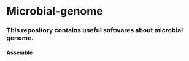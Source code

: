 # Microbial-genome
### This repository contains useful softwares about microbial genome.

#### Assemble